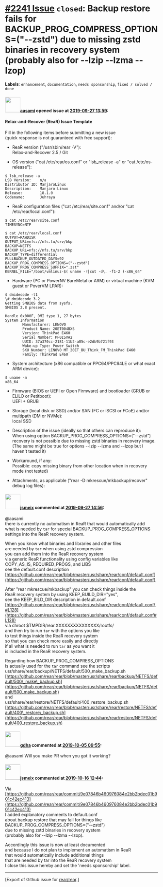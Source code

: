 [\#2241 Issue](https://github.com/rear/rear/issues/2241) `closed`: Backup restore fails for BACKUP\_PROG\_COMPRESS\_OPTIONS=("--zstd") due to missing zstd binaries in recovery system (probably also for --lzip --lzma --lzop)
===============================================================================================================================================================================================================================

**Labels**: `enhancement`, `documentation`, `needs sponsorship`,
`fixed / solved / done`

#### <img src="https://avatars.githubusercontent.com/u/3145350?v=4" width="50">[aasami](https://github.com/aasami) opened issue at [2019-09-27 13:59](https://github.com/rear/rear/issues/2241):

#### Relax-and-Recover (ReaR) Issue Template

Fill in the following items before submitting a new issue  
(quick response is not guaranteed with free support):

-   ReaR version ("/usr/sbin/rear -V"):  
    Relax-and-Recover 2.5 / Git

-   OS version ("cat /etc/rear/os.conf" or "lsb\_release -a" or "cat
    /etc/os-release"):

<!-- -->

    $ lsb_release -a
    LSB Version:    n/a
    Distributor ID: ManjaroLinux
    Description:    Manjaro Linux
    Release:        18.1.0
    Codename:       Juhraya

-   ReaR configuration files ("cat /etc/rear/site.conf" and/or "cat
    /etc/rear/local.conf"):

<!-- -->

    $ cat /etc/rear/site.conf
    TIMESYNC=NTP

    $ cat /etc/rear/local.conf
    OUTPUT=RAWDISK
    OUTPUT_URL=nfs://nfs.tu/srv/bkp
    BACKUP=NETFS
    BACKUP_URL=nfs://nfs.tu/srv/bkp
    BACKUP_TYPE=differential
    FULLBACKUP_OUTDATED_DAYS=92
    BACKUP_PROG_COMPRESS_OPTIONS=("--zstd")
    BACKUP_PROG_COMPRESS_SUFFIX=".zst"
    KERNEL_FILE="/boot/vmlinuz-$( uname -r|cut -d\. -f1-2 )-x86_64"

-   Hardware (PC or PowerNV BareMetal or ARM) or virtual machine (KVM
    guest or PoverVM LPAR):

<!-- -->

    $ dmidecode -t1
    \# dmidecode 3.2
    Getting SMBIOS data from sysfs.
    SMBIOS 2.8 present.

    Handle 0x000F, DMI type 1, 27 bytes
    System Information
            Manufacturer: LENOVO
            Product Name: 20ET004BXS
            Version: ThinkPad E460
            Serial Number: PF0ISVA2
            UUID: 37a370cc-2181-11b2-a85c-e2db9b721f93
            Wake-up Type: Power Switch
            SKU Number: LENOVO_MT_20ET_BU_Think_FM_ThinkPad E460
            Family: ThinkPad E460

-   System architecture (x86 compatible or PPC64/PPC64LE or what exact
    ARM device):

<!-- -->

    $ uname -m
    x86_64

-   Firmware (BIOS or UEFI or Open Firmware) and bootloader (GRUB or
    ELILO or Petitboot):  
    UEFI + GRUB

-   Storage (local disk or SSD) and/or SAN (FC or iSCSI or FCoE) and/or
    multipath (DM or NVMe):  
    local SSD

-   Description of the issue (ideally so that others can reproduce
    it):  
    When using option BACKUP\_PROG\_COMPRESS\_OPTIONS=("--zstd")  
    recovery is not possible due to missing zstd binaries in recovery
    image.  
    (The same might be true for options --lzip --lzma and --lzop but I
    haven't tested it)

-   Workaround, if any:  
    Possible: copy missing binary from other location when in recovery
    mode (not tested)

-   Attachments, as applicable ("rear -D mkrescue/mkbackup/recover"
    debug log files):

#### <img src="https://avatars.githubusercontent.com/u/1788608?u=925fc54e2ce01551392622446ece427f51e2f0ce&v=4" width="50">[jsmeix](https://github.com/jsmeix) commented at [2019-09-27 14:56](https://github.com/rear/rear/issues/2241#issuecomment-535974874):

@aasami  
there is currently no automatism in ReaR that would automatically add  
what is needed by `tar` for special BACKUP\_PROG\_COMPRESS\_OPTIONS  
settings into the ReaR recovery system.

When you know what binaries and libraries and other files  
are needed by `tar` when using zstd compression  
you can add them into the ReaR recovery system  
via generic ReaR functionality using config variables like  
COPY\_AS\_IS, REQUIRED\_PROGS, and LIBS  
see the default.conf description  
[https://github.com/rear/rear/blob/master/usr/share/rear/conf/default.conf](https://github.com/rear/rear/blob/master/usr/share/rear/conf/default.conf)

After "rear mkrescue/mkbackup" you can check things inside the  
ReaR recovery system by using KEEP\_BUILD\_DIR="yes",  
see the KEEP\_BILD\_DIR description in default.conf  
[https://github.com/rear/rear/blob/master/usr/share/rear/conf/default.conf\#L128](https://github.com/rear/rear/blob/master/usr/share/rear/conf/default.conf#L128)  
via chroot $TMPDIR/rear.XXXXXXXXXXXXXXX/rootfs/  
and then try to run `tar` with the options you like  
to test things inside the ReaR recovery system  
so that you can check more easily and directly  
if all what is needed to run `tar` as you want it  
is included in the ReaR recovery system.

Regarding how BACKUP\_PROG\_COMPRESS\_OPTIONS  
is actually used for the `tar` command see the scripts  
usr/share/rear/backup/NETFS/default/500\_make\_backup.sh  
[https://github.com/rear/rear/blob/master/usr/share/rear/backup/NETFS/default/500\_make\_backup.sh](https://github.com/rear/rear/blob/master/usr/share/rear/backup/NETFS/default/500_make_backup.sh)  
and  
usr/share/rear/restore/NETFS/default/400\_restore\_backup.sh  
[https://github.com/rear/rear/blob/master/usr/share/rear/restore/NETFS/default/400\_restore\_backup.sh](https://github.com/rear/rear/blob/master/usr/share/rear/restore/NETFS/default/400_restore_backup.sh)

#### <img src="https://avatars.githubusercontent.com/u/888633?u=cdaeb31efcc0048d3619651aa18dd4b76e636b21&v=4" width="50">[gdha](https://github.com/gdha) commented at [2019-10-05 09:55](https://github.com/rear/rear/issues/2241#issuecomment-538635503):

@aasami Will you make PR when you got it working?

#### <img src="https://avatars.githubusercontent.com/u/1788608?u=925fc54e2ce01551392622446ece427f51e2f0ce&v=4" width="50">[jsmeix](https://github.com/jsmeix) commented at [2019-10-16 12:44](https://github.com/rear/rear/issues/2241#issuecomment-542681435):

Via  
[https://github.com/rear/rear/commit/9e07846b460976084e2bb2bdec01b901c42ec413](https://github.com/rear/rear/commit/9e07846b460976084e2bb2bdec01b901c42ec413)  
I added explanatory comments to default.conf  
about backup restore that may fail for things like  
BACKUP\_PROG\_COMPRESS\_OPTIONS=("--zstd")  
due to missing zstd binaries in recovery system  
(probably also for --lzip --lzma --lzop).

Accordingly this issue is now at least documented  
and because I do not plan to implement an automatism in ReaR  
that would automatically include additional things  
that are needed by tar into the ReaR recovery system  
I close this issue hereby and set the 'needs sponsorship' label.

------------------------------------------------------------------------

\[Export of Github issue for
[rear/rear](https://github.com/rear/rear).\]
